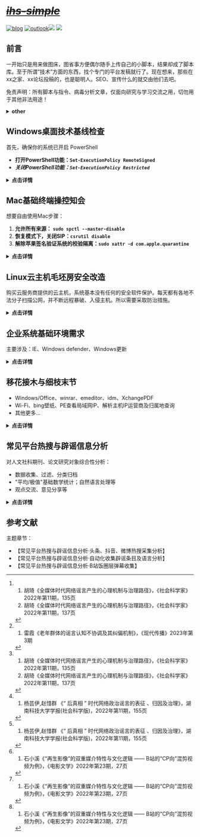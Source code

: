 # ***<s>[ihs-simple](https://github.com/hoochanlon/ihs-simple/blob/main/THINGS.md#picgo)</s>***

[![blog](https://img.shields.io/badge/%F0%9F%94%97blog-hoochanlon-lightgrey.svg?longCache=true&style=flat-square)](https://hoochanlon.github.io/) [![outlook](https://img.shields.io/badge/%F0%9F%93%A7hotmail-@邮箱联系-blue.svg?longCache=true&style=flat-square)](mailto:hoochanlon@outlook.com)[![](https://img.shields.io/github/followers/hoochanlon?color=green&style=social)](https://github.com/hoochanlon) [![](https://img.shields.io/github/stars/hoochanlon?color=green&style=social)](https://github.com/hoochanlon)

## 前言

一开始只是用来做图床，图省事方便偶尔随手上传自己的小脚本，结果却成了脚本库。至于所谓“技术”方面的东西，找个专门的平台发稿就行了。现在想来，那些在xx之家、xx论坛投稿的，也是聪明人。SEO、宣传什么的就交由他们去吧。

免责声明：所有脚本与指令、病毒分析文章，仅面向研究与学习交流之用，切勿用于其他非法用途！

<details>
<summary><B> other </B></summary>

Linux迁移 Windows command 工具：

* [cygwin](http://www.cygwin.com) 类子系统
* [gnuwin32](http://gnuwin32.sourceforge.net)、[minGW](http://www.mingw.org)  保持原生环境，尽可能提供类似的方案

python环境问题

* pyenv+pipx+poetry
  * pyenv灵活地安装与切换python版本，搭配poetry可快速生成相应版本环境。
  * pipx升级依赖工具包方便，不用担心全局兼容问题。
  * 编译的程序通常会依赖各种包，这个要看开发者给出相应提示安装哪些包了。
* miniconda、anaconda这类python发行版，依赖库齐全。

</details>

## Windows桌面技术基线检查 

首先，确保你的系统已开启 PowerShell

* **打开PowerShell功能：`Set-ExecutionPolicy RemoteSigned`**
* ***关闭PowerShell功能：`Set-ExecutionPolicy Restricted`***

<details>
<summary><B> 点击详情 </B></summary>
 

 一键使用，本地下载使用转GB2312编码 [图文版](https://www.52pojie.cn/thread-1795749-1-1.html)
 
```
 irm https://ghproxy.com/https://raw.githubusercontent.com/hoochanlon/ihs-simple/main/d-pwsh/frontline_helpdesk.ps1|iex
```
 
功能概览：
 
1. 检查IP与网络设备连接近况
2. 检查打印机、打印池、扫描仪状态
3. 检查硬盘、CPU、内存、显卡等基础驱动信息
4. 检查设备安全性、近期升级补丁、定时任务项
5. 检查主机主动共享协议相关信息
6. 检查电脑休眠、重启频次、异常关机、程序崩溃等信息
7. 执行1～6选项的所有功能
8. 生成"设备驱动检查"、"五天内预警事件"、"登录登出活动记录"、"月度已存威胁概况"分析报表
9. 查看指导建议与开发说明 

BTW
 
Linux基线检查（PR）见：[al0ne/LinuxCheck](https://github.com/al0ne/LinuxCheck)。对于Mac来说，这些安全服务的维护成本，不适用于中小企业。
 
* [Apple - Mac系统部署](https://www.apple.com.cn/business/docs/site/Mac_Deployment_Overview.pdf)
* [vmware - 企业采购苹果设备的正确姿势-abm](https://blogs.vmware.com/china/2019/10/08/企业采购苹果设备的正确姿势-abm/)

大环境下，这篇文章 [CSDN - 企业管理Mac电脑的三种方式](https://blog.csdn.net/smartbenson/article/details/50636012)提及的管理办法，都算得上是防控得当，可对比Windows来说，却挺不够看的。

</details>

## Mac基础终端操控知会

想要自由使用Mac步骤：

1. **允许所有来源： `sudo spctl --master-disable`**
2. **恢复模式下，关闭SIP：`csrutil disable`**
3. **解除苹果签名验证系统的校验隔离：`sudo xattr -d com.apple.quarantine`**

<details>
<summary><B> 点击详情 </B></summary>

重置macOS ~/.zshrc （仅环境变量配置失误，造成不可逆后果使用）

```
export PATH=/usr/bin:/usr/sbin:/bin:/sbin:/usr/X11R6/bin; sudo rm -rf ~/.zshrc
```

Mac查看当前Wi-Fi密码 [图文版](https://www.52pojie.cn/thread-1766927-1-1.html)

```
sudo bash -c "$(curl -fsSL https://ghproxy.com/https://raw.githubusercontent.com/hoochanlon/ihs-simple/main/d-shell/mac_show_wifi.sh)"
```

Mac 一键支持NTFS [图文版](https://github.com/hoochanlon/Free-NTFS-For-Mac)

```
sudo /bin/bash -c "$(curl -fsSL https://cdn.statically.io/gh/hoochanlon/Free-NTFS-for-Mac/main/nigate.sh)"
```

Mac 激活各类相关软件 [图文版](https://github.com/QiuChenly/MyMacsAppCrack/tree/main/Shells)

```
sudo bash -c "$(curl -fsSL https://ghproxy.com/https://raw.githubusercontent.com/QiuChenly/MyMacsAppCrack/main/Shells/simple_crack.sh)"
```

macOS MS-AutoUpdate 一键带走

```
sudo /usr/bin/osascript -e "$(curl -fsSL https://ghproxy.com/https://raw.githubusercontent.com/hoochanlon/ihs-simple/main/d-apple/no_ms_autoupdate.scpt)"
```

 一键RAR密码爆破 [图文版](https://www.52pojie.cn/thread-1775990-1-1.html)
 
 ```
 bash -c "$(curl -fsSL https://ghproxy.com/https://raw.githubusercontent.com/hoochanlon/ihs-simple/main/d-shell/7z_rar_sensei.sh)"
 ```

自动化下载 Office Mac2021 激活工具

```
sudo /usr/bin/osascript -e "$(curl -fsSL https://ghproxy.com/https://raw.githubusercontent.com/hoochanlon/ihs-simple/main/d-apple/office2021.scpt)"
```

一键定时切换壁纸，一面工作，一面生活
 
 ```
  bash -c "$(curl -fsSL https://ghproxy.com/https://raw.githubusercontent.com/hoochanlon/ihs-simple/main/d-shell/mac_corn_diy_wallpaper.sh)"
 ```
 
最后，转朋友的：[自在拉基 - Mac打印机一键安装](https://www.cnblogs.com/98record/p/mac-da-yin-ji-yi-jian-an-zhuang.html)。（没需求，所以没写；原理都差不多，确实挺厉害的。）
 
</details>


## Linux云主机毛坯房安全改造

购买云服务商提供的云主机，系统基本没有任何的安全软件保护。每天都有各地不法分子扫描公网，并不断远程暴破、入侵主机。所以需要采取防治措施。

<details>
<summary><B> 点击详情 </B></summary>

### 一键搞定SSH登录、用户密码策略配置、Ban IP配置 [图文版](https://www.52pojie.cn/thread-1749877-1-1.html)

* SSH登录: 免密的密钥模式、心跳长时间连接，客户端不掉线 
* 密码策略: 不限特殊字符、大小写，并支持4～5位长度下限
* Ban IP: 除自己IP外，30秒内短时间三次输错密码，永久封禁IP。

```
sudo bash -c  "$(curl -fL https://ghproxy.com/https://raw.githubusercontent.com/hoochanlon/ihs-simple/main/d-shell/lite_ssh_n_ban.sh)"
```

SSH单项配置：一键调用SSH快速配置 SSH密钥登录策略、用户简单密码配置规则。（单项部分是开启限定自己IP访问的，即 AllowUsers）

```
sudo bash -c  "$(curl -fL https://ghproxy.com/https://raw.githubusercontent.com/hoochanlon/ihs-simple/main/d-shell/simple_ssh.sh)"
```

fail2ban单项配置：一键fail2ban从下载到安装及生成配置与启动服务。(再次允许单项部分可以刷新自己公网IP配置)

```
sudo bash -c  "$(curl -fL https://ghproxy.com/https://raw.githubusercontent.com/hoochanlon/ihs-simple/main/d-shell/simple_ban.sh)"
```

### 一键搞定Linux自定义创建具有管理员权限的用户 [图文版](https://www.52pojie.cn/thread-1749877-1-1.html)

* 自定义用户名
* su、sudo及wheel组成员免密
* sshd_config锁root远程登录，提高安全性

```
sudo bash -c  "$(curl -fL https://ghproxy.com/https://raw.githubusercontent.com/hoochanlon/ihs-simple/main/d-shell/diy_add_wheel.sh)"
```

### 一键搞定FTP [图文版](https://www.52pojie.cn/thread-1753070-1-1.html)

* 共享目录： /var/ftp/share 
* 限制越权出逃共享访问，可读写。
* 安全，私有化，限定自己的公网IP访问。

不输密码版，用户名:ftpuser 密码：P@ssw0rd

```
sudo bash -c  "$(curl -fL https://ghproxy.com/https://raw.githubusercontent.com/hoochanlon/ihs-simple/main/d-shell/simple_vsftpd.sh)"
```

自定义用户版

```
sudo bash -c  "$(curl -fL https://ghproxy.com/https://raw.githubusercontent.com/hoochanlon/ihs-simple/main/d-shell/lite_vsftpd.sh)"
```

</details>

## 企业系统基础环境需求

主要涉及：IE、Windows defender、Windows更新

<details>
<summary><B> 点击详情 </B></summary>
 
IE防Edge劫持 [图文版](https://www.52pojie.cn/thread-1774349-1-1.html) 

```
curl -L  https://ghproxy.com/https://github.com/hoochanlon/ihs-simple/raw/main/d-bat/keep_ie.bat|cmd
```
 
* 注【1】：[域控环境IE模版 图文](https://www.52pojie.cn/thread-1765347-1-1.html) 
* 注【2】：代码地址：https://github.com/hoochanlon/ihs-simple/blob/main/d-bat/saigonoie.bat

一键永久关闭Windows更新设置 [图文版](https://www.52pojie.cn/thread-1791338-1-1.html)

```
curl -L  https://ghproxy.com/https://github.com/hoochanlon/ihs-simple/raw/main/d-bat/stop_update.bat|cmd
```

一键恢复被关闭的Windows更新设置

```
curl -L  https://ghproxy.com/https://github.com/hoochanlon/ihs-simple/raw/main/d-bat/re_update.bat|cmd
```

一键开启或关闭Windows defender实时保护

```
curl -OfsSL https://ghproxy.com/https://raw.githubusercontent.com/hoochanlon/ihs-simple/main/d-bat/choice_wdrt.bat&&call choice_wdrt.bat
```

一键关闭Windows代理设置

```
netsh winhttp reset proxy
```

一键调用设置程序是否以管理员权限运行

```
curl -OfsSL https://ghproxy.com/https://raw.githubusercontent.com/hoochanlon/ihs-simple/main/d-bat/nano_runas.bat&&call nano_runas.bat
```

去掉win10/win11热搜条目（需注销或重启） [admx.help 上见](https://admx.help/?Category=Windows_8.1_2012R2&Policy=Microsoft.Policies.WindowsExplorer::DisableSearchBoxSuggestions&Language=zh-cn)

```
reg add "HKEY_CURRENT_USER\SOFTWARE\Policies\Microsoft\Windows\explorer" /v DisableSearchBoxSuggestions /t reg_dword /d 1 /f
```

</details>

## 移花接木与细枝末节


* Windows/Office、winrar、emeditor、idm、XchangePDF
* Wi-Fi、bing壁纸、PE查看局域网IP、解析主机IP运营商及归属地查询
* 其他更多...

<details>
<summary><B> 点击详情 </B></summary>
 
### 移花接木
 
CMD一键调用windows版本切换与Windows/Office激活 [图文版](https://www.52pojie.cn/thread-1743122-1-1.html)

```
curl -O https://ghproxy.com/https://raw.githubusercontent.com/TerryHuangHD/Windows10-VersionSwitcher/master/Switch.bat&&TIMEOUT /T 1&&start Switch.bat&&powershell -command "irm https://massgrave.dev/get|iex"
```

CMD一键安装winrar注册激活 [图文版](https://www.52pojie.cn/thread-1740471-1-1.html)

```
powershell -command Invoke-WebRequest -Uri "https://ghproxy.com/https://raw.githubusercontent.com/hoochanlon/ihs-simple/main/winrar_down_reg.bat" -OutFile "C:/Users/${env:UserName}/Downloads/winrar_down_reg.bat"&&TIMEOUT /T 1&&start /b C:\Users\%username%\Downloads\winrar_down_reg.bat
```

Powershell一键生成Emeditor序列号

```
irm https://ghproxy.com/https://raw.githubusercontent.com/hoochanlon/ihs-simple/main/d-pwsh/emeditor_random_keygen.ps1|iex
```

Powershell一键IDM激活（[自己写的方案已失效，国内版权原因不做更新](https://github.com/hoochanlon/ihs-simple/blob/main/d-pwsh/fail_idm.ps1)）

```
iwr -useb https://ghproxy.com/https://raw.githubusercontent.com/lstprjct/IDM-Activation-Script/main/IAS.ps1 | iex
```

Powershell从XchangePDF Editor下载安装到生成许可证 

```
curl https://ghproxy.com/https://raw.githubusercontent.com/hoochanlon/ihs-simple/main/xchange_v8_active.ps1 -Outfile xchange_v8_active.ps1 | powershell -c xchange_v8_active.ps1
```
 
win7 打开图片报错“内存不足” [图文版](https://www.52pojie.cn/thread-1768841-1-1.html)

```
powershell -c "irm  https://ghproxy.com/https://github.com/hoochanlon/ihs-simple/raw/main/d-bat/exifhelper.bat -Outfile exifhelper.bat" && exifhelper.bat
```
 
### 细枝末节
 
一键爬取bing壁纸 [图文版](https://www.52pojie.cn/thread-1781868-1-1.html)

```
python -c "$(curl -fsSL https://ghproxy.com/https://raw.githubusercontent.com/hoochanlon/ihs-simple/main/d-python/get_bing_wallpapers.py)"
```
 
CMD获取本机公网详情
 
```
powershell -c irm "https://freeipapi.com/api/json/$(irm http://api.ipify.org)"
```

Shell获取本机公网详情（需安装 `brew install jq`）
 
```
 curl -s https://freeipapi.com/api/json/$(curl -s https://api.ipify.org) | jq .
```

一键安装打印机原理代码 [图文版](https://www.52pojie.cn/thread-1776328-1-1.html)。
 
```
 https://github.com/hoochanlon/ihs-simple/blob/main/d-bat/install_public_network_hp_printer_driver.bat
```
 
powershell active，以及微PE显示IP脚本 

```
explorer https://github.com/hoochanlon/ihs-simple/blob/main/d-bat/weipe_showip.bat
```

一键安装Java [图文版](https://www.52pojie.cn/thread-1767872-1-1.html)

```
curl -O https://ghproxy.com/https://raw.githubusercontent.com/hoochanlon/ihs-simple/main/d-bat/install_jdk.bat&&call install_jdk.bat
```

win11一键显示当前WiFi与密码并生成二维码分享 [图文版](https://www.52pojie.cn/thread-1772481-1-1.html)

```
curl -O https://ghproxy.com/https://raw.githubusercontent.com/hoochanlon/ihs-simple/main/d-bat/show_wifi.bat&&call show_wifi.bat
```

一键显示所有WiFi

 ```
curl -OfsSL https://ghproxy.com/https://raw.githubusercontent.com/hoochanlon/ihs-simple/main/d-bat/oh_my_wifi.bat&&call oh_my_wifi.bat
 ```
 
 一键RAR密码爆破 [图文版](https://www.52pojie.cn/thread-1775357-1-1.html)
 
 ```
 curl -Os https://ghproxy.com/https://raw.githubusercontent.com/hoochanlon/ihs-simple/main/d-bat/seven_z_sensei.bat&&call seven_z_sensei.bat
 ```
 
</details>


## 常见平台热搜与辟谣信息分析

对人文社科期刊、论文研究对象综合性分析：

* 数据收集、过滤、分类归档
* "平均/极值"基础数学统计；自然语言处理等
* 观点交流、意见分享等

<details>
<summary><B> 点击详情 </B></summary>
 
### 新闻资讯收集（序·小试牛刀）

一键获取中国新闻网资讯 [图文版](https://www.52pojie.cn/thread-1780608-1-1.html)

```
python -c "$(curl -fsSL https://ghproxy.com/https://raw.githubusercontent.com/hoochanlon/ihs-simple/main/d-python/get_chinanews.py)"
```
 
一键生成全球信息报表 [图文版](https://www.52pojie.cn/thread-1779165-1-1.html)

```
python -c "$(curl -fsSL https://ghproxy.com/https://raw.githubusercontent.com/hoochanlon/ihs-simple/main/d-python/get_worldometers.py)"
```

### 头条、抖音、微博热搜采集分析
 
一键获取今日头条、抖音、微博热搜。[图文版](https://www.52pojie.cn/thread-1785460-1-1.html) （NLP：[Stanza](https://stanfordnlp.github.io/stanza/data_objects.html)）

```
python -c "$(curl -fsSL https://ghproxy.com/https://raw.githubusercontent.com/hoochanlon/ihs-simple/main/d-python/get_resou_today_s.py)"
```

* 自动化分类；整体匹配率：84%~96% 区间左右。
* 词频统计；三者共存的热搜，说明为持久公共热度，信息密度较高。
* 文本情感平均值、每条标题的情感数值；主：人为置顶热搜的文本情绪强烈程度。
* 词性分析；标记可能存有引导与被植入意识成分用词，只要定语、状语叠得多，总能是宣传正态形势。

微博在自动化分类中，噪音三者最大，信息价值低，话题含水量大，失真度偏高；各家平台的热搜标题也存有未标识谣言成分，最好用[国家辟谣平台查询](https://www.piyao.org.cn/pysjk/frontsql.htm)鉴别其真伪；虽然娱乐属性极重，但微博其本身具有一对多公共属性的社交模式，当某个社会事件被挂上热搜，它可在短时间内迅速传播信息，引发公众的关注和讨论。

推荐论文：

* 毛贺祺《大数据背景下微博热搜的新闻阅读服务功能》吉林大学新闻学专业硕士学位论文，2017.3<br>
* 喻国明《大数据分析下的中国社会舆情 总体态势与结构性特征》中国人民大学学报，2013年第５期<br>
* 王小新《当前我国受众网络新闻的阅读倾向——以百度热搜词为例》《今传媒》，2013年第9期<br>
* 许诺《基于百度热搜新闻词的社会风险事件5W提取研究》《系统工程理论与实践》，2022年第40卷第2期<br>


### 自动化收集辟谣条目及语言分析（NLP：[ThuLAC](https://github.com/thunlp/THULAC-Python)）

功能大体与上例相当，对词频的较高词语进行语法分析。

```
python -c "$(curl -fsSL https://ghproxy.com/https://raw.githubusercontent.com/hoochanlon/ihs-simple/main/d-python/get_rumor_analysis.py)"
```
 
urllib3：https://github.com/urllib3/urllib3/issues/3020#issuecomment-1557412175

对谣言的定义：阿尔波特(Gordom W.Allport)和波兹曼(Leo Postman)最早为谣言下了定义,即谣言是一个与当时事件相关联的命题,是为了使人相信,一般以口传媒介的方式在人们之间流传,但是却缺乏具体的资料以证实其确切性。[^《全媒体时代网络谣言产生的心理机制与治理路径》]

谣言概念界定：究其本质而言,谣言普遍具有的属性,一是广泛传播，二是不确定性,基于此，本文将谣言界定为被广泛传播的、含有极大的不确定性的信息。“不确定性”主要是指对信息真实与否的不确定性。[^《老年群体的谣言认知不协调及其纠偏机制》]

目前,在突发事件中的各类谣言中,有明确目标性和破坏性的攻击型谣言和以实现政治、经济等利益为目标的宣传型或牟利型谣言出现的频率较低。多数谣言是出于恐惧心理和基于错误的认识判断而形成的。[^《全媒体时代网络谣言产生的心理机制与治理路径》] 从这次的谣言收集分析已证明，最大的两个类别是，社会话题与健康饮食，两者分别占比48%、43%。
 
但“后真相”时代多元文化的糅合共存和碎片化的解读方式加剧了民众的价值分歧,侵蚀了信任防线。一方面，复杂的利益诉求、多元的社会思潮与多样的传播方式交织叠加，催生出“后真相”时代多元的网络文化，加大了主流与非主流文化之间的碰撞和摩擦。虽然非主流文化是主流文化的有益补充，但诸如佛系文化、网红文化、躺平文化等难免有背离主流文化的消极因素，尤其是污丑文化、拜金文化等更是尽显畸形审美和金钱至上的错误思想，若不加警惕和批判，极易误导一些认知不足、阅历不够的受众，诱发政治偏见,不断冲击和侵蚀业已形成的政治信任。另一方面，“后真相”时代人们面对海量信息，惯以碎片化的方式拼凑事实、解读真相。一旦关涉社会分化、利益分配、政治腐败和政策失误等复杂的政治谣言鉴别，人们极易陷入碎片化信息的不断解读和重组,制造出多种“真相”,并借此持续发酵,非但无益于阻断网络政治谣言的传播，反而会频繁质疑已有政治共识,造成政治信任的流失，为谣言惑众创设了可能。[^后真相时代网络政治谣言的表征归因及治理]

就参考[^后真相时代网络政治谣言的表征归因及治理] 来说，个人生活无非涉及钱的吃穿住行，社会分化也是正常现象，“个人-集体”、“集体-个人”的差异、非一致性，这话更多“是以国家建设为中心”为首纲。下面这两条信息很值得参考研究：

* [知乎 - 如何看待央视新视频【靠力气赚钱心里才踏实，是无数平凡人的生活信仰】?](https://www.zhihu.com/question/587740721/answer/2952171143)
* [bilibili - 说我摸，说我摆，谁在意劳动者的无奈？](https://www.bilibili.com/video/BV1ss4y1M72E)
 
### B站饭圈层弹幕收集（分析中）

以社会民生话题种类繁多，不大适合定量分析研究B站Z世代用户。如果是将研究样本限定在“二次元”、“某CP党”，做定向的特质分析，无疑是个很好的突破口。查阅了几篇资料，针对Z世代标新立异的话语，不少文章都共同提及了：<u>“缘趣群体”、“群体认同”、“亚文化圈层”、“解构重构”、“詹姆斯·凯瑞”</u>，这几个关键词。这里以“磕CP”作为入手方向。（**做为社会中的个体，人的喜好专长，二者是离散且多元性的。**）

原因自然是多方面的,现实的无趣 、欲望的驱动、游戏的追求 …… 但本质原因之一 ，是来自受众对于“现实”/“真实”以及其所指代和承诺的价值、情感的不信任，于是转身投入对虚拟情感/虚假情感的沉迷之中。在影院观赏爱情电影之所以那么富有魅力，是因为对人们内心深处的那些渴望的、私密的情感进行了合理化的影像化呈现，黑暗背景中的电影院与银幕也成为人们享受私人化情感释放的理想化场所 。[^B站的CP向混剪视频为例]

后情感主义是美国社会学家斯捷潘·梅斯特罗维奇（ Stjepan G. Metrovic）提出的理论。所谓“后情感”，区别于人类的本真情感，指向一种“新的被智识化、机械化、大众媒体生产的情感”。本真情感异化为替代或虚拟的情感（“后情感”），成为文化工业批量生产并出售的一种商品。[^B站的CP向混剪视频为例]

在后情感主义时代，“情感已不必指向以往至 高无上的客观真实，而只须满足公众的快感欲求”。文艺作品不再取材于真实、表现人类本真情感，而是营造悬浮的“爱情神话”以催生“虚假欲求”，满足公众快感；公众不再需要费心建立并维持一段亲密关系，而是仅仅通过消费媒介产品就可以获得超越日常生活的类情感体验 。[^B站的CP向混剪视频为例]
 
[^《全媒体时代网络谣言产生的心理机制与治理路径》]:
    1. 胡琦《全媒体时代网络谣言产生的心理机制与治理路径》，《社会科学家》2022年第11期，135页
    2. 胡琦《全媒体时代网络谣言产生的心理机制与治理路径》，《社会科学家》2022年第11期，137页

[^《老年群体的谣言认知不协调及其纠偏机制》]: 
    1. 雷霞《老年群体的谣言认知不协调及其纠偏机制》，《现代传播》2023年第3期

[^后真相时代网络政治谣言的表征归因及治理]: 
    1. 杨芸伊,赵惜群 《“ 后真相 ” 时代网络政治谣言的表征 、归因及治理》，湖南科技大学学报(社会科学版)，2022年第11期，155页

[^B站的CP向混剪视频为例]:  
    1. 石小溪《“再生影像”的双重媒介特性与文化逻辑 —— B站的“CP向”混剪视频为例》，《电影文学》2022年第23期，27页
 

</details>


## 参考文献

主题章节：

* 【常见平台热搜与辟谣信息分析·头条、抖音、微博热搜采集分析】
* 【常见平台热搜与辟谣信息分析·自动化收集辟谣条目及语言分析】
* 【常见平台热搜与辟谣信息分析·B站饭圈层弹幕收集】

<!--
[![telegram](https://img.shields.io/badge/telegram-:me-blue.svg?longCache=true&style=flat-square)](https://t.me/test) 

![ ](https://raw.githubusercontent.com/hoochanlon/hoochanlon/master/assets/github-contribution-grid-snake.svg)

[网络辟谣标签工作专区](https://www.piyao.org.cn/bq/index.htm)、[谣言曝光台](https://www.piyao.org.cn/yybgt/index.htm)
-->



